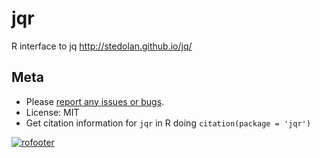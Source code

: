 jqr
=======

R interface to jq http://stedolan.github.io/jq/

## Meta

* Please [report any issues or bugs](https://github.com/ropensci/jqr/issues).
* License: MIT
* Get citation information for `jqr` in R doing `citation(package = 'jqr')`

[![rofooter](http://ropensci.org/public_images/github_footer.png)](http://ropensci.org)
